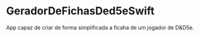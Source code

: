 # GeradorDeFichasDed5eSwift
App capaz de criar de forma simplificada a ficaha de um jogador de D&amp;D5e.
